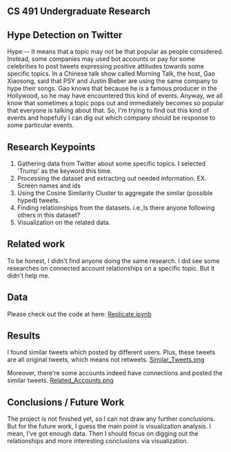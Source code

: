 ## CS 491 Undergraduate Research


## Hype Detection on Twitter
Hype -- It means that a topic may not be that popular as people considered. Instead, some companies may used bot accounts or pay for some celebrities to post tweets expressing positive attitudes towards some specific topics.
In a Chinese talk show called Morning Talk, the host, Gao Xiaosong, said that PSY and Justin Bieber are using the same company to hype their songs. Gao knows that because he is a famous producer in the Hollywood, so he may have encountered this kind of events.
Anyway, we all know that sometimes a topic pops out and immediately becomes so popular that everyone is talking about that.
So, I'm trying to find out this kind of events and hopefully I can dig out which company should be response to some particular events.

## Research Keypoints

1. Gathering data from Twitter about some specific topics. I selected 'Trump' as the keyword this time.
2. Processing the dataset and extracting out needed information. EX. Screen names and ids
3. Using the Cosine Similarity Cluster to aggregate the similar (possible hyped) tweets. 
4. Finding relatioinships from the datasets. i.e.,Is there anyone following others in this dataset?
5. Visualization on the related data.

## Related work

To be honest, I didn't find anyone doing the same research.
I did see some researches on connected account relationships on a specific topic. But it didn't help me.

## Data

Please check out the code at here: [Replicate.ipynb](Replicate.ipynb)


## Results

I found similar tweets which posted by different users. Plus, these tweets are all original tweets, which means not retweets. [Similar_Tweets.png](Similar_Tweets.png)

Moreover, there're some accounts indeed have connections and posted the similar tweets. [Related_Accounts.png](Related_Accounts.png)


## Conclusions / Future Work

The project is not finished yet, so I can not draw any further conclusions.
But for the future work, I guess the main point is visualization analysis. I mean, I've got enough data. Then I should focus on digging out the relationships and more interesting conclusions via visualization.

